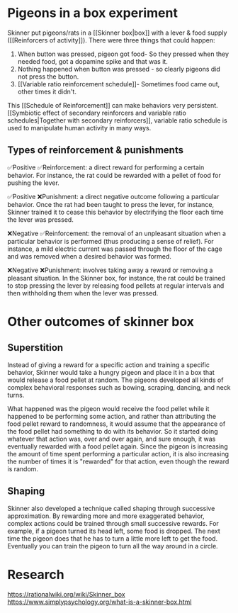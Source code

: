 # Pigeons in a box experiment
Skinner put pigeons/rats in a [[Skinner box|box]] with a lever & food supply ([[Reinforcers of activity]]).
There were three things that could happen: 

1. When button was pressed, pigeon got food- So they pressed when they needed food, got a dopamine spike and that was it.
2. Nothing happened when button was pressed - so clearly pigeons did not press the button. 
3. [[Variable ratio reinforcement schedule]]- Sometimes food came out, other times it didn't. 

This [[Schedule of Reinforcement]] can make behaviors very persistent.
[[Symbiotic effect of secondary reinforcers and variable ratio schedules|Together with secondary reinforcers]], variable ratio schedule is used to manipulate human activity in many ways. 
## Types of reinforcement & punishments
✅Positive ✅Reinforcement: a direct reward for performing a certain behavior. For instance, the rat could be rewarded with a pellet of food for pushing the lever.

✅Positive ❌Punishment: a direct negative outcome following a particular behavior. Once the rat had been taught to press the lever, for instance, Skinner trained it to cease this behavior by electrifying the floor each time the lever was pressed.

❌Negative ✅Reinforcement: the removal of an unpleasant situation when a particular behavior is performed (thus producing a sense of relief). For instance, a mild electric current was passed through the floor of the cage and was removed when a desired behavior was formed.

❌Negative ❌Punishment: involves taking away a reward or removing a pleasant situation. In the Skinner box, for instance, the rat could be trained to stop pressing the lever by releasing food pellets at regular intervals and then withholding them when the lever was pressed.

# Other outcomes of skinner box
## Superstition
Instead of giving a reward for a specific action and training a specific behavior, Skinner would take a hungry pigeon and place it in a box that would release a food pellet at random. The pigeons developed all kinds of complex behavioral responses such as bowing, scraping, dancing, and neck turns.

What happened was the pigeon would receive the food pellet while it happened to be performing some action, and rather than attributing the food pellet reward to randomness, it would assume that the appearance of the food pellet had something to do with its behavior. So it started doing whatever that action was, over and over again, and sure enough, it was eventually rewarded with a food pellet again. Since the pigeon is increasing the amount of time spent performing a particular action, it is also increasing the number of times it is "rewarded" for that action, even though the reward is random.
## Shaping
Skinner also developed a technique called shaping through successive approximation. By rewarding more and more exaggerated behavior, complex actions could be trained through small successive rewards. For example, if a pigeon turned its head left, some food is dropped. The next time the pigeon does that he has to turn a little more left to get the food. Eventually you can train the pigeon to turn all the way around in a circle.

# Research
https://rationalwiki.org/wiki/Skinner_box
https://www.simplypsychology.org/what-is-a-skinner-box.html